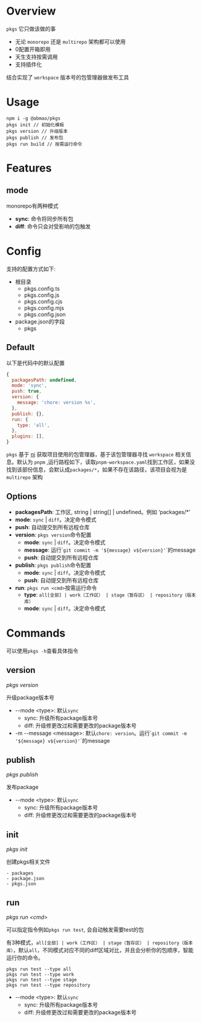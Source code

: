 # Overview
`pkgs` 它只做该做的事

- 无论 `monorepo` 还是 `multirepo` 架构都可以使用
- 0配置开箱即用
- 天生支持按需调用
- 支持插件化

结合实现了 `workspace` 版本号的包管理器做发布工具

# Usage
```
npm i -g @abmao/pkgs
pkgs init // 初始化模板
pkgs version // 升级版本
pkgs publish // 发布包
pkgs run build // 按需运行命令
```

# Features

## mode
monorepo有两种模式
- **sync**: 命令将同步所有包
- **diff**: 命令只会对受影响的包触发

# Config
支持的配置方式如下:
- 根目录
  - pkgs.config.ts
  - pkgs.config.js
  - pkgs.config.cjs
  - pkgs.config.mjs
  - pkgs.config.json
- package.json的字段
  - pkgs
## Default
以下是代码中的默认配置
```JavaScript
{
  packagesPath: undefined,
  mode: 'sync',
  push: true,
  version: {
    message: 'chore: version %s',
  },
  publish: {},
  run: {
    type: 'all',
  },
  plugins: [],
}
```
`pkgs` 基于 [ni](https://github.com/antfu/ni) 获取项目使用的包管理器，基于该包管理器寻找 `workspace` 相关信息。默认为 `pnpm` ,运行路程如下，读取`pnpm-workspace.yaml`找到工作区，如果没找到该部份信息，会默认成`packages/*`，如果不存在该路径，该项目会视为是 `multirepo` 架构
## Options
- **packagesPath**: 工作区, string | string[] | undefined。例如 ‘packages/*’
- **mode**: `sync` | `diff`。决定命令模式
- **push**: 自动提交到所有远程仓库
- **version**: `pkgs version`命令配置
  - **mode**: `sync` | `diff`。决定命令模式
  - **message**: 运行\``git commit -m '${message} v${version}'`\`的message
  - **push**: 自动提交到所有远程仓库
- **publish**: `pkgs publish`命令配置
  - **mode**: `sync` | `diff`。决定命令模式
  - **push**: 自动提交到所有远程仓库
- **run**: `pkgs run <cmd>`按需运行命令
  - **type**: `all[全部] | work（工作区） | stage（暂存区） | repository（版本库）`
  - **mode**: `sync` | `diff`。决定命令模式
# Commands
可以使用`pkgs -h`查看具体指令
## version
*pkgs version*

升级package版本号

- --mode \<type>: 默认`sync`
  - sync: 升级所有package版本号
  - diff: 升级修更改过和需要更改的package版本号
- -m --message \<message>: 默认`chore: version`。运行\``git commit -m '${message} v${version}'`\`的message

## publish
*pkgs publish*

发布package

- --mode \<type>: 默认`sync`
  - sync: 升级所有package版本号
  - diff: 升级修更改过和需要更改的package版本号

## init
*pkgs init*

创建pkgs相关文件
```
- packages
- package.json
- pkgs.json
```

## run
*pkgs run \<cmd>*

可以指定指令例如`pkgs run test`, 会自动触发需要test的包

有3种模式，`all[全部] | work（工作区） | stage（暂存区） | repository（版本库）`，默认`all`，不同模式对应不同的diff区域对比，并且会分析你的包顺序，智能运行你的命令。
```
pkgs run test --type all
pkgs run test --type work
pkgs run test --type stage
pkgs run test --type repository
```

- --mode \<type>: 默认`sync`
  - sync: 升级所有package版本号
  - diff: 升级修更改过和需要更改的package版本号